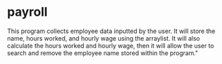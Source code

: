 # payroll

This program collects employee data inputted by the user.  It will store the name, hours worked,
and hourly wage using the arraylist. It will also calculate the hours worked and hourly wage, then it will allow
the user to search and remove the employee name stored within the program."

